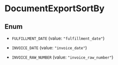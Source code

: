 

# DocumentExportSortBy

## Enum


* `FULFILLMENT_DATE` (value: `"fulfillment_date"`)

* `INVOICE_DATE` (value: `"invoice_date"`)

* `INVOICE_RAW_NUMBER` (value: `"invoice_raw_number"`)




